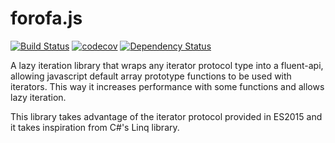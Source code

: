 # forofa.js

[![Build Status](https://travis-ci.org/sergioFreitas1990/linq-js.svg?branch=master)](https://travis-ci.org/sergioFreitas1990/linq-js)
[![codecov](https://codecov.io/gh/sergioFreitas1990/linq-js/branch/master/graph/badge.svg)](https://codecov.io/gh/sergioFreitas1990/linq-js)
[![Dependency Status](https://img.shields.io/david/sergioFreitas1990/linq-js.svg?style=flat-square)](https://david-dm.org/sergioFreitas1990/linq-js)

A lazy iteration library that wraps any iterator protocol type into a fluent-api, allowing javascript default array prototype functions to be used with iterators. This way it increases performance with some functions and allows lazy iteration.

This library takes advantage of the iterator protocol provided in ES2015 and it takes inspiration from C#'s Linq library.
